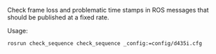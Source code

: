Check frame loss and problematic time stamps in ROS messages that should be
published at a fixed rate.

Usage:
```
rosrun check_sequence check_sequence _config:=config/d435i.cfg
```